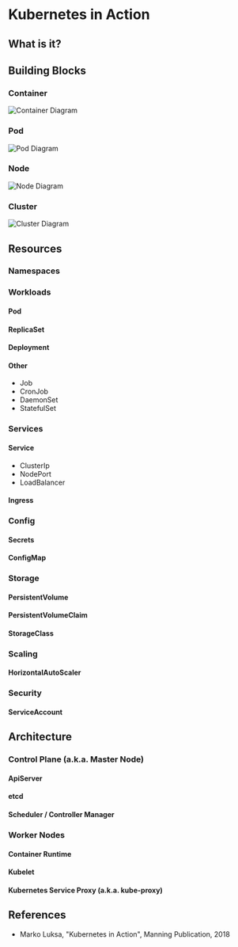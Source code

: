 # Kubernetes in Action

## What is it?

## Building Blocks

### Container

![Container Diagram](https://docs.google.com/drawings/d/e/2PACX-1vSzE6SM-GPQvUcY6HZJ2K9kgRb9ndPv8a63k77VFgz0jlDXMKF_WYwg7Tyf9xcWJNxwUrUj_Gd19qEA/pub?w=263&h=311)

### Pod

![Pod Diagram](https://docs.google.com/drawings/d/e/2PACX-1vQsoPj5L9ab2o0ZgeNqLzYQhdSiu_KAs1dNaPhwopQjujnW1SNBhX5gvyFQ2iV4_20_nqdmflNolblp/pub?w=415&h=625)


### Node

![Node Diagram](https://docs.google.com/drawings/d/e/2PACX-1vQUI6h9QuTXPSfnJ0ehCORuNo6aknViuqi2Oan2L4a7gEajvKhv8L89qvnN8XJFSa6L-oZ7oPnjKZM5/pub?w=1517&h=851)
### Cluster

![Cluster Diagram](https://docs.google.com/drawings/d/e/2PACX-1vRu7wUcEbgvU8kSli7Ye58hbXlqCUKsgXVnlk-IxbSQWUpBl3tVJOCWZFGc_VQp_t1_5e3lfu5BAOWM/pub?w=1770&h=1129)

## Resources

### Namespaces

### Workloads

#### Pod

#### ReplicaSet

#### Deployment

#### Other
- Job
- CronJob
- DaemonSet
- StatefulSet

### Services

#### Service

- ClusterIp
- NodePort
- LoadBalancer

#### Ingress

### Config

#### Secrets

#### ConfigMap

### Storage

#### PersistentVolume

#### PersistentVolumeClaim

#### StorageClass

### Scaling

#### HorizontalAutoScaler

### Security

#### ServiceAccount


## Architecture

### Control Plane (a.k.a. Master Node)

#### ApiServer

#### etcd

#### Scheduler / Controller Manager

### Worker Nodes

#### Container Runtime

#### Kubelet

#### Kubernetes Service Proxy (a.k.a. kube-proxy)

## References

- Marko Luksa, "Kubernetes in Action", Manning Publication, 2018